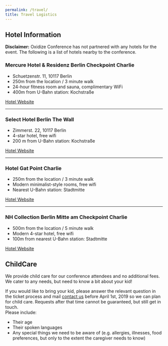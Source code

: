 ```yaml
---
permalink: /travel/
title: Travel Logistics
---
```


## Hotel Information

**Disclaimer:** Oxidize Conference has not partnered with any hotels for the event. The following is a list of hotels nearby to the conference.

### Mercure Hotel & Residenz Berlin Checkpoint Charlie

- Schuetzenstr. 11, 10117 Berlin
- 250m from the location / 3 minute walk
- 24-hour fitness room and sauna, complimentary WiFi
- 400m from U-Bahn station: Kochstraße

<a href="https://www.accorhotels.com/gb/hotel-3120-mercure-hotel-residenz-berlin-checkpoint-charlie/index.shtml" class = 'btn'>Hotel Website</a>

---
### Select Hotel Berlin The Wall

- Zimmerst. 22, 10117 Berlin
- 4-star hotel, free wifi
- 200 m from U-Bahn station: Kochstraße

<a href="http://wall.select-hotels.eu/" class = 'btn'>Hotel Website</a>

---
### Hotel Gat Point Charlie

- 250m from the location / 3 minute walk
- Modern minimalist-style rooms, free wifi
- Nearest U-Bahn station: Stadtmitte

<a href="https://hotelgatpointcharlie.com/de" class = 'btn'>Hotel Website</a>

---
### NH Collection Berlin Mitte am Checkpoint Charlie

- 500m from the location / 5 minute walk
- Modern 4-star hotel, free wifi
- 100m from nearest U-Bahn station: Stadtmitte

<a href="https://www.nh-hotels.com/hotel/nh-collection-berlin-mitte-checkpoint-charlie" class = 'btn'>Hotel Website</a>

## ChildCare

We provide child care for our conference attendees and no additional fees. We cater to any needs, but need to know a bit about your kid!

If you would like to bring your kid, please answer the relevant question in the ticket process and mail <a href="mailto:oxidizeconf@ferrous-systems.com?subject=Child%20care%20at%20Oxidize">contact us</a> before April 1st, 2019 so we can plan for child care. Requests after that time cannot be guaranteed, but still get in touch. <br /> Please include:

- Their age
- Their spoken languages
- Any special things we need to be aware of (e.g. allergies, illnesses, food preferences, but only to the extent the caregiver needs to know)
    
